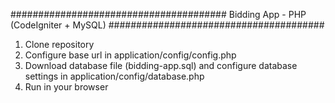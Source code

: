 #######################################
Bidding App - PHP (CodeIgniter + MySQL)
#######################################

1. Clone repository
2. Configure base url in application/config/config.php
3. Download database file (bidding-app.sql) and configure database settings in application/config/database.php
4. Run in your browser
